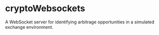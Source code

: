 # cryptoWebsockets
 A WebSocket server for identifying arbitrage opportunities in a simulated exchange environment.
